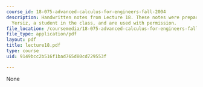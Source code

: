 ```yaml
---
course_id: 18-075-advanced-calculus-for-engineers-fall-2004
description: Handwritten notes from Lecture 18. These notes were prepared by Melike
  Yersiz, a student in the class, and are used with permission.
file_location: /coursemedia/18-075-advanced-calculus-for-engineers-fall-2004/9149bcc2b516f1bad765d80cd729553f_lecture18.pdf
file_type: application/pdf
layout: pdf
title: lecture18.pdf
type: course
uid: 9149bcc2b516f1bad765d80cd729553f

---
```

None